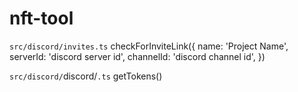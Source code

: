 # nft-tool

`src/discord/invites.ts`
checkForInviteLink({
  name: 'Project Name',
  serverId: 'discord server id',
  channelId: 'discord channel id',
})

`src/discord/`discord/`.ts`
getTokens()
